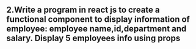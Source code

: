 ## 2.Write a program in react js to create a functional component to display information of employee: employee name,id,department and salary. Display 5 employees info using props

